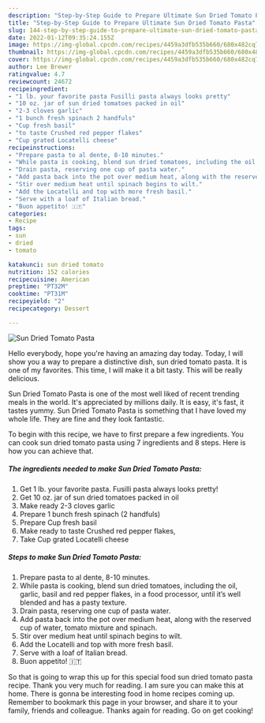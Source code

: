 ```yaml
---
description: "Step-by-Step Guide to Prepare Ultimate Sun Dried Tomato Pasta"
title: "Step-by-Step Guide to Prepare Ultimate Sun Dried Tomato Pasta"
slug: 144-step-by-step-guide-to-prepare-ultimate-sun-dried-tomato-pasta
date: 2022-01-12T09:35:24.155Z
image: https://img-global.cpcdn.com/recipes/4459a3dfb535b660/680x482cq70/sun-dried-tomato-pasta-recipe-main-photo.jpg
thumbnail: https://img-global.cpcdn.com/recipes/4459a3dfb535b660/680x482cq70/sun-dried-tomato-pasta-recipe-main-photo.jpg
cover: https://img-global.cpcdn.com/recipes/4459a3dfb535b660/680x482cq70/sun-dried-tomato-pasta-recipe-main-photo.jpg
author: Lee Brewer
ratingvalue: 4.7
reviewcount: 24672
recipeingredient:
- "1 lb. your favorite pasta Fusilli pasta always looks pretty"
- "10 oz. jar of sun dried tomatoes packed in oil"
- "2-3 cloves garlic"
- "1 bunch fresh spinach 2 handfuls"
- "Cup fresh basil"
- "to taste Crushed red pepper flakes"
- "Cup grated Locatelli cheese"
recipeinstructions:
- "Prepare pasta to al dente, 8-10 minutes."
- "While pasta is cooking, blend sun dried tomatoes, including the oil, garlic, basil and red pepper flakes, in a food processor, until it’s well blended and has a pasty texture."
- "Drain pasta, reserving one cup of pasta water."
- "Add pasta back into the pot over medium heat, along with the reserved cup of water, tomato mixture and spinach."
- "Stir over medium heat until spinach begins to wilt."
- "Add the Locatelli and top with more fresh basil."
- "Serve with a loaf of Italian bread."
- "Buon appetito! 🇮🇹"
categories:
- Recipe
tags:
- sun
- dried
- tomato

katakunci: sun dried tomato 
nutrition: 152 calories
recipecuisine: American
preptime: "PT32M"
cooktime: "PT31M"
recipeyield: "2"
recipecategory: Dessert

---
```



![Sun Dried Tomato Pasta](https://img-global.cpcdn.com/recipes/4459a3dfb535b660/680x482cq70/sun-dried-tomato-pasta-recipe-main-photo.jpg)

Hello everybody, hope you're having an amazing day today. Today, I will show you a way to prepare a distinctive dish, sun dried tomato pasta. It is one of my favorites. This time, I will make it a bit tasty. This will be really delicious.

Sun Dried Tomato Pasta is one of the most well liked of recent trending meals in the world. It's appreciated by millions daily. It is easy, it's fast, it tastes yummy. Sun Dried Tomato Pasta is something that I have loved my whole life. They are fine and they look fantastic.




To begin with this recipe, we have to first prepare a few ingredients. You can cook sun dried tomato pasta using 7 ingredients and 8 steps. Here is how you can achieve that.

<!--inarticleads1-->

##### The ingredients needed to make Sun Dried Tomato Pasta:

1. Get 1 lb. your favorite pasta. Fusilli pasta always looks pretty!
1. Get 10 oz. jar of sun dried tomatoes packed in oil
1. Make ready 2-3 cloves garlic
1. Prepare 1 bunch fresh spinach (2 handfuls)
1. Prepare Cup fresh basil
1. Make ready to taste Crushed red pepper flakes,
1. Take Cup grated Locatelli cheese




<!--inarticleads2-->

##### Steps to make Sun Dried Tomato Pasta:

1. Prepare pasta to al dente, 8-10 minutes.
1. While pasta is cooking, blend sun dried tomatoes, including the oil, garlic, basil and red pepper flakes, in a food processor, until it’s well blended and has a pasty texture.
1. Drain pasta, reserving one cup of pasta water.
1. Add pasta back into the pot over medium heat, along with the reserved cup of water, tomato mixture and spinach.
1. Stir over medium heat until spinach begins to wilt.
1. Add the Locatelli and top with more fresh basil.
1. Serve with a loaf of Italian bread.
1. Buon appetito! 🇮🇹




So that is going to wrap this up for this special food sun dried tomato pasta recipe. Thank you very much for reading. I am sure you can make this at home. There is gonna be interesting food in home recipes coming up. Remember to bookmark this page in your browser, and share it to your family, friends and colleague. Thanks again for reading. Go on get cooking!
